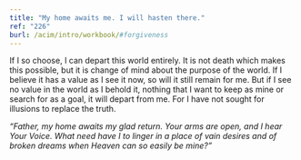 ```yaml
---
title: "My home awaits me. I will hasten there."
ref: "226"
burl: /acim/intro/workbook/#forgiveness
---
```


If I so choose, I can depart this world entirely. It is not death which
makes this possible, but it is change of mind about the purpose of the
world. If I believe it has a value as I see it now, so will it still
remain for me. But if I see no value in the world as I behold it,
nothing that I want to keep as mine or search for as a goal, it will
depart from me. For I have not sought for illusions to replace the
truth.

*“Father, my home awaits my glad return. Your arms are open, and I hear
Your Voice. What need have I to linger in a place of vain desires and of
broken dreams when Heaven can so easily be mine?”*

